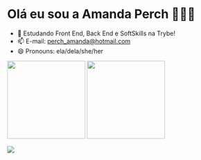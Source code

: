 # Olá eu sou a Amanda Perch 👧🇧🇷

- 🌱 Estudando Front End, Back End e SoftSkills na Trybe!
- 📫 E-mail: perch_amanda@hotmail.com
- 😄 Pronouns: ela/dela/she/her

<div align="left">  
  <img height="180em" src="https://github-readme-stats.vercel.app/api?username=amandaperch&show_icons=false&theme=radical&include_all_commits=true&count_private=true"/>
   <img height="180em" src="https://github-readme-stats.vercel.app/api/top-langs/?username=amandaperch&layout=compact&langs_count=7&theme=radical"/>
 </div>
 
<a href="https://www.linkedin.com/in/amanda-perch-b83997b0/" target="_blank"><img src="https://img.shields.io/badge/-LinkedIn-%230077B5?style=for-the-badge&logo=linkedin&logoColor=white" target="_blank"></a> 

  
